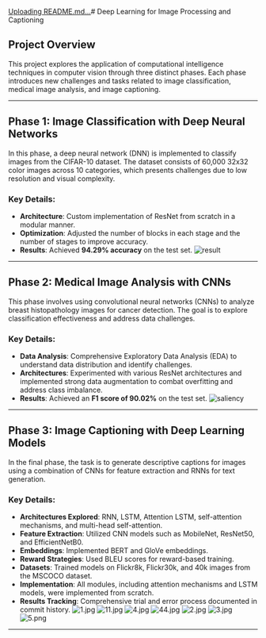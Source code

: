 [Uploading README.md…]()# Deep Learning for Image Processing and Captioning  

## Project Overview  
This project explores the application of computational intelligence techniques in computer vision through three distinct phases. Each phase introduces new challenges and tasks related to image classification, medical image analysis, and image captioning.

---

## Phase 1: Image Classification with Deep Neural Networks  

In this phase, a deep neural network (DNN) is implemented to classify images from the CIFAR-10 dataset. The dataset consists of 60,000 32x32 color images across 10 categories, which presents challenges due to low resolution and visual complexity.  

### Key Details:
- **Architecture**: Custom implementation of ResNet from scratch in a modular manner.
- **Optimization**: Adjusted the number of blocks in each stage and the number of stages to improve accuracy.
- **Results**: Achieved **94.29% accuracy** on the test set.
![result](https://i.imghippo.com/files/WYA2157aMs.png)
---

## Phase 2: Medical Image Analysis with CNNs  

This phase involves using convolutional neural networks (CNNs) to analyze breast histopathology images for cancer detection. The goal is to explore classification effectiveness and address data challenges.

### Key Details:
- **Data Analysis**: Comprehensive Exploratory Data Analysis (EDA) to understand data distribution and identify challenges.
- **Architectures**: Experimented with various ResNet architectures and implemented strong data augmentation to combat overfitting and address class imbalance.
- **Results**: Achieved an **F1 score of 90.02%** on the test set.
![saliency](https://i.imghippo.com/files/ari7503oVw.png)
---

## Phase 3: Image Captioning with Deep Learning Models  

In the final phase, the task is to generate descriptive captions for images using a combination of CNNs for feature extraction and RNNs for text generation.

### Key Details:
- **Architectures Explored**: RNN, LSTM, Attention LSTM, self-attention mechanisms, and multi-head self-attention.
- **Feature Extraction**: Utilized CNN models such as MobileNet, ResNet50, and EfficientNetB0.
- **Embeddings**: Implemented BERT and GloVe embeddings.
- **Reward Strategies**: Used BLEU scores for reward-based training.
- **Datasets**: Trained models on Flickr8k, Flickr30k, and 40k images from the MSCOCO dataset.
- **Implementation**: All modules, including attention mechanisms and LSTM models, were implemented from scratch.
- **Results Tracking**: Comprehensive trial and error process documented in commit history.
![1.jpg](https://i.postimg.cc/44zQHTTT/1.jpg)
![11.jpg](https://i.postimg.cc/Y9FZmyty/11.jpg)
![4.jpg](https://i.postimg.cc/nzqSLj1y/4.jpg)
![44.jpg](https://i.postimg.cc/d3BW8bpn/44.jpg)
![2.jpg](https://i.postimg.cc/c4kh0BSK/2.jpg)
![3.jpg](https://i.postimg.cc/J06N7M9w/3.jpg)
![5.png](https://i.postimg.cc/Y98g8t24/5.png)
---


